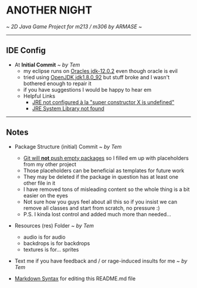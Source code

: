 # ANOTHER NIGHT

*~ 2D Java Game Project for m213 / m306 by ARMASE ~*

---

## IDE Config

- At **Initial Commit** *~ by Tem*  
	- my eclipse runs on [Oracles jdk-12.0.2](https://www.oracle.com/technetwork/java/javase/downloads/index.html) even though oracle is evil  
	- tried using [OpenJDK jdk1.8.0_92](https://adoptopenjdk.net/) but stuff broke and I wasn't bothered enough to repair it  
	- if you have suggestions I would be happy to hear em  
	- Helpful Links  
		- [JRE not configured à la "super constructor X is undefined"](https://stackoverflow.com/questions/17240708/implicit-super-constructor-object-is-undefined-must-explicitly-invoke-another)  
		- [JRE System Library not found](https://stackoverflow.com/questions/4242641/jre-system-library-not-found-exception-in-eclipse)  

---

## Notes

- Package Structure (initial) Commit *~ by Tem*  
	- [Git will **not** push empty packages](https://stackoverflow.com/questions/16675784/git-didnt-push-empty-folders/16675971) so I filled em up with placeholders from my other project  
	- Those placeholders can be beneficial as templates for future work  
	- They may be deleted if the package in question has at least one other file in it  
	- I have removed tons of misleading content so the whole thing is a bit easier on the eyes  
	- Not sure how you guys feel about all this so if you insist we can remove all classes and start from scratch, no pressure :)  
	- P.S. I kinda lost control and added much more than needed...  


- Resources (res) Folder *~ by Tem*  
	- audio is for audio  
	- backdrops is for backdrops  
	- textures is for... sprites  


- Text me if you have feedback and / or rage-induced insults for me *~ by Tem*  

- [Markdown Syntax](https://www.markdownguide.org/basic-syntax/) for editing this README.md file  
